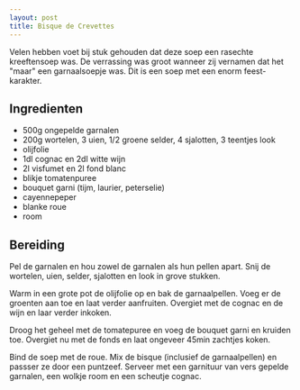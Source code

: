 ```yaml
---
layout: post
title: Bisque de Crevettes
---
```


Velen hebben voet bij stuk gehouden dat deze soep een rasechte kreeftensoep was. De verrassing was groot wanneer zij vernamen dat het "maar" een garnaalsoepje was. Dit is een soep met een enorm feest-karakter.

##  Ingredienten
* 500g ongepelde garnalen
* 200g wortelen, 3 uien, 1/2 groene selder, 4 sjalotten, 3 teentjes look
* olijfolie
* 1dl cognac en 2dl witte wijn
* 2l visfumet en 2l fond blanc
* blikje tomatenpuree
* bouquet garni (tijm, laurier, peterselie)
* cayennepeper
* blanke roue
* room

##  Bereiding

Pel de garnalen en hou zowel de garnalen als hun pellen apart. Snij de wortelen, uien, selder, sjalotten en look in grove stukken.

Warm in een grote pot de olijfolie op en bak de garnaalpellen. Voeg er de groenten aan toe en laat verder aanfruiten. Overgiet met de cognac en de wijn en laar verder inkoken.

Droog het geheel met de tomatepuree en voeg de bouquet garni en kruiden toe. Overgiet nu met de fonds en laat ongeveer 45min zachtjes koken.

Bind de soep met de roue. Mix de bisque (inclusief de garnaalpellen) en passser ze door een puntzeef. Serveer met een garnituur van vers gepelde garnalen, een wolkje room en een scheutje cognac.

